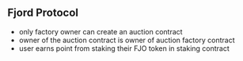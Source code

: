 ## Fjord Protocol

 - only factory owner can create an auction contract
 - owner of the auction contract is owner of auction factory contract
 - user earns point from staking their FJO token in staking contract